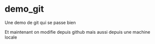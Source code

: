# demo_git
Une demo de git qui se passe bien

Et maintenant on modifie depuis github
mais aussi depuis une machine locale
